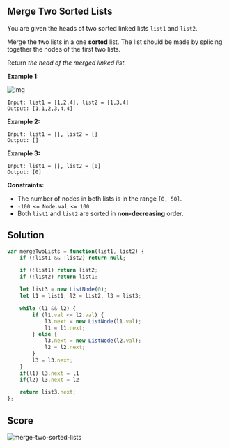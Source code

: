 ## Merge Two Sorted Lists

You are given the heads of two sorted linked lists `list1` and `list2`.

Merge the two lists in a one **sorted** list. The list should be made by splicing together the nodes of the first two lists.

Return *the head of the merged linked list*.

 

**Example 1:**

![img](https://assets.leetcode.com/uploads/2020/10/03/merge_ex1.jpg)



```
Input: list1 = [1,2,4], list2 = [1,3,4]
Output: [1,1,2,3,4,4]
```

**Example 2:**

```
Input: list1 = [], list2 = []
Output: []
```

**Example 3:**

```
Input: list1 = [], list2 = [0]
Output: [0]
```

 

**Constraints:**

- The number of nodes in both lists is in the range `[0, 50]`.
- `-100 <= Node.val <= 100`
- Both `list1` and `list2` are sorted in **non-decreasing** order.



## Solution

```js
var mergeTwoLists = function(list1, list2) {
    if (!list1 && !list2) return null;

    if (!list1) return list2;
    if (!list2) return list1;

    let list3 = new ListNode(0);
    let l1 = list1, l2 = list2, l3 = list3;

    while (l1 && l2) {
        if (l1.val <= l2.val) {
            l3.next = new ListNode(l1.val);
            l1 = l1.next;
        } else {
            l3.next = new ListNode(l2.val);
            l2 = l2.next;
        }
        l3 = l3.next;
    }
    if(l1) l3.next = l1
    if(l2) l3.next = l2

    return list3.next;
};
```

## Score

![merge-two-sorted-lists](merge-two-sorted-lists.png)